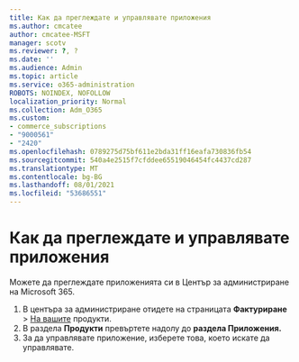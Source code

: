 ```yaml
---
title: Как да преглеждате и управлявате приложения
ms.author: cmcatee
author: cmcatee-MSFT
manager: scotv
ms.reviewer: ?, ?
ms.date: ''
ms.audience: Admin
ms.topic: article
ms.service: o365-administration
ROBOTS: NOINDEX, NOFOLLOW
localization_priority: Normal
ms.collection: Adm_O365
ms.custom:
- commerce_subscriptions
- "9000561"
- "2420"
ms.openlocfilehash: 0789275d75bf611e2bda31ff16eafa730836fb54
ms.sourcegitcommit: 540a4e2515f7cfddee65519046454fc4437cd287
ms.translationtype: MT
ms.contentlocale: bg-BG
ms.lasthandoff: 08/01/2021
ms.locfileid: "53686551"
---
```

# <a name="how-to-view-and-manage-apps"></a>Как да преглеждате и управлявате приложения

Можете да преглеждате приложенията си в Център за администриране на Microsoft 365.

1. В центъра за администриране отидете на страницата **Фактуриране**  >  [На вашите](https://go.microsoft.com/fwlink/p/?linkid=842054) продукти.
2. В раздела **Продукти** превъртете надолу до **раздела Приложения.**
3. За да управлявате приложение, изберете това, което искате да управлявате.